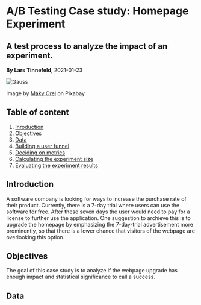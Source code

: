 # A/B Testing Case study: Homepage Experiment
## A test process to analyze the impact of an experiment.

**By Lars Tinnefeld**, 2021-01-23

![Gauss](https://cdn.pixabay.com/photo/2020/04/11/10/05/chart-5029714_960_720.png)

Image by [Maky Orel](https://pixabay.com/users/maky_orel-436253/) on Pixabay

## Table of content
1. [Inroduction](#business_understanding)
2. [Objectives](#objectives)
3. [Data](#data)
4. [Building a user funnel](#funnel)
6. [Deciding on metrics](#metrics)
7. [Calculating the experiment size](#sizing)
8. [Evaluating the experiment results](#evaluation)

## Introduction <a name="business_understanding"></a>
A software company is looking for ways to increase the purchase rate of their product. Currently, there is a 7-day trial where users can use the software for free. After these seven days the user would need to pay for a license to further use the application. One suggestion to archieve this is to upgrade the homepage by emphasizing the 7-day-trial advertisement more prominently, so that there is a lower chance that visitors of the webpage are overlooking this option.

## Objectives <a name="objectives"></a>
The goal of this case study is to analyze if the webpage upgrade has enough impact and statistical significance to call a success.

## Data <a name="data"></a>
